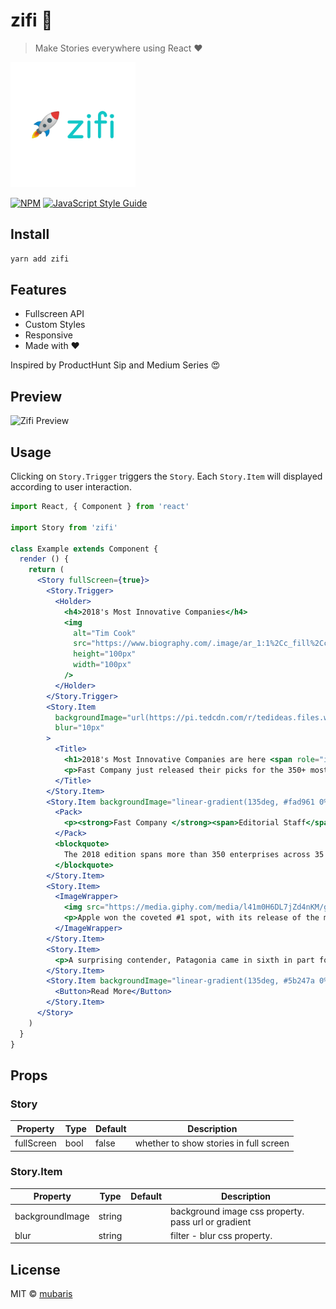 # zifi 🦄

> Make Stories everywhere using React ♥

<img src="zifi.png" alt="Zifi Logo" height="200" width="200">

[![NPM](https://img.shields.io/npm/v/zifi.svg)](https://www.npmjs.com/package/zifi) [![JavaScript Style Guide](https://img.shields.io/badge/code_style-standard-brightgreen.svg)](https://standardjs.com)

## Install

```bash
yarn add zifi
```

## Features

* Fullscreen API
* Custom Styles
* Responsive
* Made with ♥

Inspired by ProductHunt Sip and Medium Series 😍

## Preview

![Zifi Preview](https://media.giphy.com/media/3FcvuBdseyQmskoyAq/giphy.gif)

## Usage

Clicking on `Story.Trigger` triggers the `Story`. Each `Story.Item` will displayed according to user interaction.

```jsx
import React, { Component } from 'react'

import Story from 'zifi'

class Example extends Component {
  render () {
    return (
      <Story fullScreen={true}>
        <Story.Trigger>
          <Holder>
            <h4>2018's Most Innovative Companies</h4>
            <img 
              alt="Tim Cook" 
              src="https://www.biography.com/.image/ar_1:1%2Cc_fill%2Ccs_srgb%2Cg_face%2Cq_80%2Cw_300/MTE5NDg0MDU1MzM0OTc5MDg3/tim-cook-20967297-1-402.jpg" 
              height="100px"
              width="100px"
            />
          </Holder>
        </Story.Trigger>
        <Story.Item
          backgroundImage="url(https://pi.tedcdn.com/r/tedideas.files.wordpress.com/2017/03/frugal_innovation.png)"
          blur="10px"
        >
          <Title>
            <h1>2018's Most Innovative Companies are here <span role="img" >🌍</span> <span role="img" >🚀</span></h1>
            <p>Fast Company just released their picks for the 350+ most innovative companies of the year.</p>
          </Title>
        </Story.Item>
        <Story.Item backgroundImage="linear-gradient(135deg, #fad961 0%,#f76b1c 100%)" >
          <Pack>
            <p><strong>Fast Company </strong><span>Editorial Staff</span></p>
          </Pack>
          <blockquote>
            The 2018 edition spans more than 350 enterprises across 35 categories, from the worlds most valuable firm to a small outfit selling natural gum to preserve rainforests.
          </blockquote>
        </Story.Item>
        <Story.Item>
          <ImageWrapper>
            <img src="https://media.giphy.com/media/l41m0H6DL7jZd4nKM/giphy.gif" alt="Tim Cook" />
            <p>Apple won the coveted #1 spot, with its release of the much-loved iPhone X, AirPod, and ARKit platform</p>
          </ImageWrapper>
        </Story.Item>
        <Story.Item>
          <p>A surprising contender, Patagonia came in sixth in part for their focus on helping the environment</p>
        </Story.Item>
        <Story.Item backgroundImage="linear-gradient(135deg, #5b247a 0%,#1bcedf 100%);">
          <Button>Read More</Button>
        </Story.Item>
      </Story>
    )
  }
}
```

## Props

### Story

Property|Type|Default|Description
---|---|---|---
fullScreen|bool|false|whether to show stories in full screen

### Story.Item

Property|Type|Default|Description
---|---|---|---
backgroundImage|string| |background image css property. pass url or gradient
blur|string| |filter - blur css property.

## License

MIT © [mubaris](https://github.com/mubaris)
